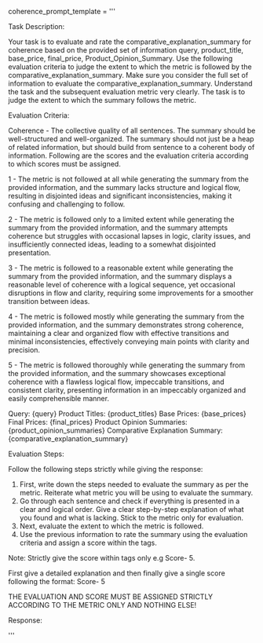 coherence_prompt_template = '''

Task Description:

Your task is to evaluate and rate the comparative_explanation_summary for coherence based on the provided set of information query, product_title, base_price, final_price, Product_Opinion_Summary. Use the following evaluation criteria to judge the extent to which the metric is followed by the comparative_explanation_summary. Make sure you consider the full set of information to evaluate the comparative_explanation_summary. Understand the task and the subsequent evaluation metric very clearly. The task is to judge the extent to which the summary follows the metric.

Evaluation Criteria:

Coherence - The collective quality of all sentences. The summary should be well-structured and well-organized. The summary should not just be a heap of related information, but should build from sentence to a coherent body of information.
Following are the scores and the evaluation criteria according to which scores must be assigned.

<score>1</score> - The metric is not followed at all while generating the summary from the provided information, and the summary lacks structure and logical flow, resulting in disjointed ideas and significant inconsistencies, making it confusing and challenging to follow.

<score>2</score> - The metric is followed only to a limited extent while generating the summary from the provided information, and the summary attempts coherence but struggles with occasional lapses in logic, clarity issues, and insufficiently connected ideas, leading to a somewhat disjointed presentation.

<score>3</score> - The metric is followed to a reasonable extent while generating the summary from the provided information, and the summary displays a reasonable level of coherence with a logical sequence, yet occasional disruptions in flow and clarity, requiring some improvements for a smoother transition between ideas.

<score>4</score> - The metric is followed mostly while generating the summary from the provided information, and the summary demonstrates strong coherence, maintaining a clear and organized flow with effective transitions and minimal inconsistencies, effectively conveying main points with clarity and precision.

<score>5</score> - The metric is followed thoroughly while generating the summary from the provided information, and the summary showcases exceptional coherence with a flawless logical flow, impeccable transitions, and consistent clarity, presenting information in an impeccably organized and easily comprehensible manner.



Query: {query}
Product Titles: {product_titles}
Base Prices: {base_prices}
Final Prices: {final_prices}
Product Opinion Summaries: {product_opinion_summaries}
Comparative Explanation Summary: {comparative_explanation_summary}



Evaluation Steps:

Follow the following steps strictly while giving the response:

1. First, write down the steps needed to evaluate the summary as per the metric. Reiterate what metric you will be using to evaluate the summary.
2. Go through each sentence and check if everything is presented in a clear and logical order. Give a clear step-by-step explanation of what you found and what is lacking. Stick to the metric only for evaluation.
3. Next, evaluate the extent to which the metric is followed.
4. Use the previous information to rate the summary using the evaluation criteria and assign a score within the <score></score> tags.

Note: Strictly give the score within <score></score> tags only e.g Score- <score>5</score>.

First give a detailed explanation and then finally give a single score following the format: Score- <score>5</score>

THE EVALUATION AND SCORE MUST BE ASSIGNED STRICTLY ACCORDING TO THE METRIC ONLY AND NOTHING ELSE!

Response:

'''